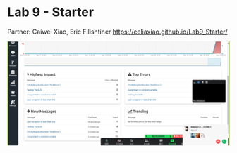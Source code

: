 # Lab 9 - Starter
Partner: Caiwei Xiao, Eric Filishtiner 
 https://celiaxiao.github.io/Lab9_Starter/

 ![alt text](trackJSscreenshot.png)